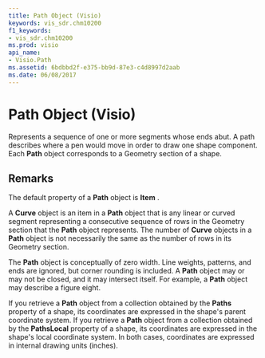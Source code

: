 ```yaml
---
title: Path Object (Visio)
keywords: vis_sdr.chm10200
f1_keywords:
- vis_sdr.chm10200
ms.prod: visio
api_name:
- Visio.Path
ms.assetid: 6bdbbd2f-e375-bb9d-87e3-c4d8997d2aab
ms.date: 06/08/2017
---
```



# Path Object (Visio)

Represents a sequence of one or more segments whose ends abut. A path describes where a pen would move in order to draw one shape component. Each  **Path** object corresponds to a Geometry section of a shape.


## Remarks

The default property of a  **Path** object is **Item** .

A  **Curve** object is an item in a **Path** object that is any linear or curved segment representing a consecutive sequence of rows in the Geometry section that the **Path** object represents. The number of **Curve** objects in a **Path** object is not necessarily the same as the number of rows in its Geometry section.

The  **Path** object is conceptually of zero width. Line weights, patterns, and ends are ignored, but corner rounding is included. A **Path** object may or may not be closed, and it may intersect itself. For example, a **Path** object may describe a figure eight.

If you retrieve a  **Path** object from a collection obtained by the **Paths** property of a shape, its coordinates are expressed in the shape's parent coordinate system. If you retrieve a **Path** object from a collection obtained by the **PathsLocal** property of a shape, its coordinates are expressed in the shape's local coordinate system. In both cases, coordinates are expressed in internal drawing units (inches).


